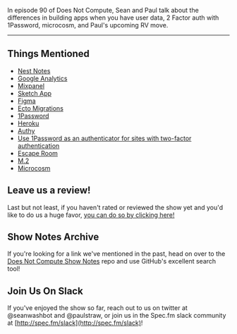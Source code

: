 In episode 90 of Does Not Compute, Sean and Paul talk about the differences in building apps when you have user data, 2 Factor auth with 1Password, microcosm, and Paul's upcoming RV move.

---

## Things Mentioned

* [Nest Notes](https://nestnotes.com/)
* [Google Analytics](google.com/analytics/)
* [Mixpanel](http://mixpanel.com)
* [Sketch App](https://www.sketchapp.com/)
* [Figma](https://www.figma.com/)
* [Ecto Migrations](https://hexdocs.pm/ecto/Ecto.Migration.html)
* [1Password](http://1password.com/)
* [Heroku](https://http://heroku.com/)
* [Authy](https://authy.com/)
* [Use 1Password as an authenticator for sites with two-factor authentication](https://support.1password.com/one-time-passwords/)
* [Escape Room](https://en.wikipedia.org/wiki/Escape_room)
* [M.2](https://en.wikipedia.org/wiki/M.2)
* [Microcosm](http://store.steampowered.com/app/626570/Microcosm/)

## Leave us a review!

Last but not least, if you haven't rated or reviewed the show yet and you'd like to do us a huge favor, [you can do so by clicking here!](https://itunes.apple.com/us/podcast/does-not-compute/id1048731980?mt=2)

## Show Notes Archive

If you're looking for a link we've mentioned in the past, head on over to the [Does Not Compute Show Notes](https://github.com/seanwash/dnccast-show-notes) repo and use GitHub's excellent search tool!

## Join Us On Slack

If you've enjoyed the show so far, reach out to us on twitter at @seanwashbot and @paulstraw, or join us in the Spec.fm slack community at [http://spec.fm/slack](http://spec.fm/slack)!
